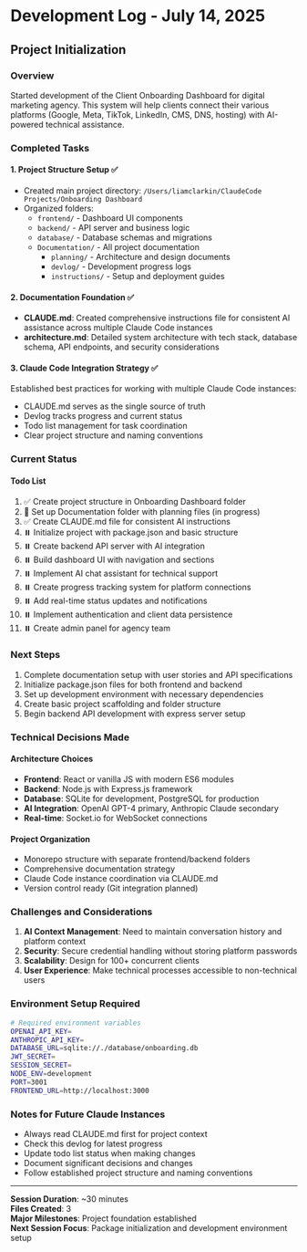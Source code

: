 # Development Log - July 14, 2025

## Project Initialization

### Overview
Started development of the Client Onboarding Dashboard for digital marketing agency. This system will help clients connect their various platforms (Google, Meta, TikTok, LinkedIn, CMS, DNS, hosting) with AI-powered technical assistance.

### Completed Tasks

#### 1. Project Structure Setup ✅
- Created main project directory: `/Users/liamclarkin/ClaudeCode Projects/Onboarding Dashboard`
- Organized folders:
  - `frontend/` - Dashboard UI components
  - `backend/` - API server and business logic
  - `database/` - Database schemas and migrations
  - `Documentation/` - All project documentation
    - `planning/` - Architecture and design documents
    - `devlog/` - Development progress logs
    - `instructions/` - Setup and deployment guides

#### 2. Documentation Foundation ✅
- **CLAUDE.md**: Created comprehensive instructions file for consistent AI assistance across multiple Claude Code instances
- **architecture.md**: Detailed system architecture with tech stack, database schema, API endpoints, and security considerations

#### 3. Claude Code Integration Strategy ✅
Established best practices for working with multiple Claude Code instances:
- CLAUDE.md serves as the single source of truth
- Devlog tracks progress and current status
- Todo list management for task coordination
- Clear project structure and naming conventions

### Current Status

#### Todo List
1. ✅ Create project structure in Onboarding Dashboard folder
2. 🔄 Set up Documentation folder with planning files (in progress)
3. ✅ Create CLAUDE.md file for consistent AI instructions
4. ⏸️ Initialize project with package.json and basic structure
5. ⏸️ Create backend API server with AI integration
6. ⏸️ Build dashboard UI with navigation and sections
7. ⏸️ Implement AI chat assistant for technical support
8. ⏸️ Create progress tracking system for platform connections
9. ⏸️ Add real-time status updates and notifications
10. ⏸️ Implement authentication and client data persistence
11. ⏸️ Create admin panel for agency team

### Next Steps
1. Complete documentation setup with user stories and API specifications
2. Initialize package.json files for both frontend and backend
3. Set up development environment with necessary dependencies
4. Create basic project scaffolding and folder structure
5. Begin backend API development with express server setup

### Technical Decisions Made

#### Architecture Choices
- **Frontend**: React or vanilla JS with modern ES6 modules
- **Backend**: Node.js with Express.js framework
- **Database**: SQLite for development, PostgreSQL for production
- **AI Integration**: OpenAI GPT-4 primary, Anthropic Claude secondary
- **Real-time**: Socket.io for WebSocket connections

#### Project Organization
- Monorepo structure with separate frontend/backend folders
- Comprehensive documentation strategy
- Claude Code instance coordination via CLAUDE.md
- Version control ready (Git integration planned)

### Challenges and Considerations
1. **AI Context Management**: Need to maintain conversation history and platform context
2. **Security**: Secure credential handling without storing platform passwords
3. **Scalability**: Design for 100+ concurrent clients
4. **User Experience**: Make technical processes accessible to non-technical users

### Environment Setup Required
```bash
# Required environment variables
OPENAI_API_KEY=
ANTHROPIC_API_KEY=
DATABASE_URL=sqlite://./database/onboarding.db
JWT_SECRET=
SESSION_SECRET=
NODE_ENV=development
PORT=3001
FRONTEND_URL=http://localhost:3000
```

### Notes for Future Claude Instances
- Always read CLAUDE.md first for project context
- Check this devlog for latest progress
- Update todo list status when making changes
- Document significant decisions and changes
- Follow established project structure and naming conventions

---
**Session Duration**: ~30 minutes  
**Files Created**: 3  
**Major Milestones**: Project foundation established  
**Next Session Focus**: Package initialization and development environment setup